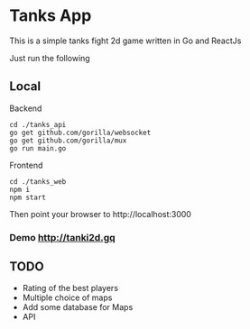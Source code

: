 # Tanks App

This is a simple tanks fight 2d game written in Go and ReactJs

Just run the following

## Local

Backend
```
cd ./tanks_api
go get github.com/gorilla/websocket
go get github.com/gorilla/mux
go run main.go
```
Frontend

```
cd ./tanks_web
npm i
npm start
```
Then point your browser to http://localhost:3000

### Demo http://tanki2d.gq


## TODO

- Rating of the best players
- Multiple choice of maps 
- Add some database for Maps
- API
